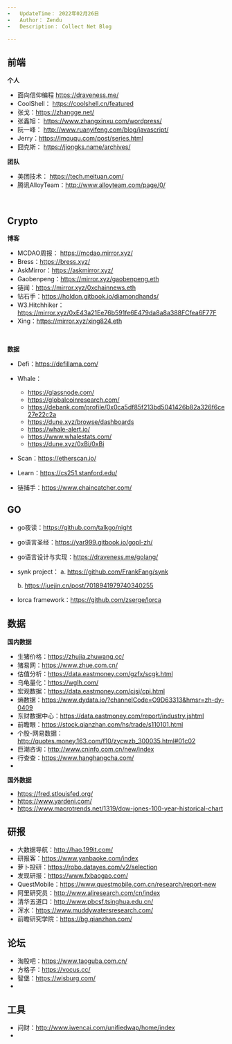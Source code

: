 ```yaml
---
-   UpdateTime： 2022年02月26日
-   Author： Zendu
-   Description： Collect Net Blog

---
```




## 前端

**个人**

-   面向信仰编程 https://draveness.me/
-   CoolShell： https://coolshell.cn/featured
-   张戈：https://zhangge.net/
-   张鑫旭： https://www.zhangxinxu.com/wordpress/
-   阮一峰： http://www.ruanyifeng.com/blog/javascript/
-   Jerry：https://imququ.com/post/series.html
-   囧克斯： https://jiongks.name/archives/



**团队**

-   美团技术： https://tech.meituan.com/
-   腾讯AlloyTeam：http://www.alloyteam.com/page/0/



<br>



## Crypto

**博客**

-   MCDAO周报： https://mcdao.mirror.xyz/
-   Bress：https://bress.xyz/
-   AskMirror：https://askmirror.xyz/
-   Gaobenpeng：https://mirror.xyz/gaobenpeng.eth
-   链闻：https://mirror.xyz/0xchainnews.eth
-   钻石手：https://holdon.gitbook.io/diamondhands/
-   W3.Hitchhiker：https://mirror.xyz/0xE43a21Ee76b591fe6E479da8a8a388FCfea6F77F
-   Xing：https://mirror.xyz/xing824.eth

<br>

**数据**

-   Defi：https://defillama.com/
-   Whale：
    -   https://glassnode.com/
    -   https://globalcoinresearch.com/
    -   https://debank.com/profile/0x0ca5df85f213bd5041426b82a326f6ce27e22c2a
    -   https://dune.xyz/browse/dashboards
    -   https://whale-alert.io/
    -   https://www.whalestats.com/
    -   https://dune.xyz/0xBi/0xBi
    
-   Scan：https://etherscan.io/
-   Learn：https://cs251.stanford.edu/
-   链捕手：https://www.chaincatcher.com/







## GO

-   go夜读：https://github.com/talkgo/night

-   go语言圣经：https://yar999.gitbook.io/gopl-zh/

-   go语言设计与实现：https://draveness.me/golang/

-   synk project：
    a. https://github.com/FrankFang/synk

    b. https://juejin.cn/post/7018941979740340255


-   lorca framework：https://github.com/zserge/lorca







## 数据

**国内数据**

-   生猪价格：https://zhujia.zhuwang.cc/
-   猪易网：https://www.zhue.com.cn/
-   估值分析：https://data.eastmoney.com/gzfx/scgk.html
-   乌龟量化：https://wglh.com/
-   宏观数据：https://data.eastmoney.com/cjsj/cpi.html
-   熵数据：https://www.dydata.io/?channelCode=O9D63313&hmsr=zh-dy-0409
-   东财数据中心：https://data.eastmoney.com/report/industry.jshtml
-   前瞻眼：https://stock.qianzhan.com/hs/trade/s110101.html
-   个股-网易数据：http://quotes.money.163.com/f10/zycwzb_300035.html#01c02
-   巨潮咨询：http://www.cninfo.com.cn/new/index
-   行查查：https://www.hanghangcha.com/
-   



**国外数据**

-   https://fred.stlouisfed.org/
-   https://www.yardeni.com/
-   https://www.macrotrends.net/1319/dow-jones-100-year-historical-chart







## 研报

-   大数据导航：http://hao.199it.com/
-   研报客：https://www.yanbaoke.com/index
-   萝卜投研：https://robo.datayes.com/v2/selection
-   发现研报：https://www.fxbaogao.com/
-   QuestMobile：https://www.questmobile.com.cn/research/report-new
-   阿里研究员：http://www.aliresearch.com/cn/index
-   清华五道口：http://www.pbcsf.tsinghua.edu.cn/
-   浑水：https://www.muddywatersresearch.com/
-   前瞻研究学院：https://bg.qianzhan.com/





## 论坛

-   淘股吧：https://www.taoguba.com.cn/
-   方格子：https://vocus.cc/
-   智堡：https://wisburg.com/
-   





## 工具

-   问财：http://www.iwencai.com/unifiedwap/home/index
-   
